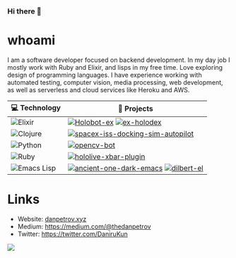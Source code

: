 ### Hi there 👋

# whoami

I am a software developer focused on backend development.
In my day job I mostly work with Ruby and Elixir, and lisps in my free time.
Love exploring design of programming languages. I have experience working with automated testing, computer vision, media processing, web development, as well as serverless and cloud services like Heroku and AWS.

|:computer: **Technology**|:rocket: **Projects**              |
|-----------------|-----------------------------|
|![Elixir](https://img.shields.io/badge/Elixir-%234B275F.svg?style=flat&logo=elixir&logoColor=white)|[![Holobot-ex](https://img.shields.io/static/v1?label=Holobot-ex&message=%20&color=000605&logo=github&logoColor=white&labelColor=000605)](https://github.com/DaniruKun/holobot-ex) [![ex-holodex](https://img.shields.io/static/v1?label=ex-holodex&message=%20&color=000605&logo=github&logoColor=white&labelColor=000605)](https://github.com/DaniruKun/ex-holodex) 
|![Clojure](https://img.shields.io/badge/Clojure-%23Clojure.svg?style=flat&logo=Clojure&logoColor=Clojure)|[![spacex-iss-docking-sim-autopilot](https://img.shields.io/static/v1?label=spacex-iss-docking-sim-autopilot&message=%20&color=000605&logo=github&logoColor=white&labelColor=000605)](https://github.com/DaniruKun/spacex-iss-docking-sim-autopilot) 
|![Python](https://img.shields.io/badge/Python-3670A0?style=flat&logo=python&logoColor=ffdd54)|[![opencv-bot](https://img.shields.io/static/v1?label=opencv-bot&message=%20&color=000605&logo=github&logoColor=white&labelColor=000605)](https://github.com/DaniruKun/opencv-bot) 
![Ruby](https://img.shields.io/badge/Ruby-%23CC342D.svg?style=flat&logo=ruby&logoColor=white)|[![hololive-xbar-plugin](https://img.shields.io/static/v1?label=hololive-xbar-plugin&message=%20&color=000605&logo=github&logoColor=white&labelColor=000605)](https://github.com/DaniruKun/hololive-xbar-plugin)
![Emacs Lisp](https://img.shields.io/badge/Emacs-%7F5AB6.svg?style=flat&logo=gnuemacs&logoColor=white&labelColor=7F5AB6&color=7F5AB6)|[![ancient-one-dark-emacs](https://img.shields.io/static/v1?label=ancient-one-dark-emacs&message=%20&color=000605&logo=github&logoColor=white&labelColor=000605)](https://github.com/holodata/ancient-one-dark-emacs) [![dilbert-el](https://img.shields.io/static/v1?label=dilbert-el&message=%20&color=000605&logo=github&logoColor=white&labelColor=000605)](https://github.com/DaniruKun/dilbert-el)

# Links

- Website: [danpetrov.xyz](https://danpetrov.xyz)
- Medium: https://medium.com/@thedanpetrov
- Twitter: https://twitter.com/DaniruKun

![](https://komarev.com/ghpvc/?username=danirukun)
